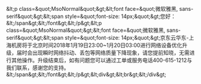 &amp;lt;p class=&amp;quot;MsoNormal&amp;quot;&amp;gt;&amp;lt;font face=&amp;quot;微软雅黑, sans-serif&amp;quot;&amp;gt;&amp;lt;span style=&amp;quot;font-size: 14px;&amp;quot;&amp;gt;您好：&amp;lt;/span&amp;gt;&amp;lt;/font&amp;gt;&amp;lt;/p&amp;gt;&amp;lt;p class=&amp;quot;MsoNormal&amp;quot;&amp;gt;&amp;lt;font face=&amp;quot;微软雅黑, sans-serif&amp;quot;&amp;gt;&amp;lt;span style=&amp;quot;font-size: 14px;&amp;quot;&amp;gt;京东云华东-上海机房将于北京时间2018年1月19日23:00~1月20日03:00进行网络设备优化升级，届时会出现瞬时网络抖动、丢包等网络质量下降现象，请您提前知晓，无需进行其他操作。升级结束后，如有问题您可以通过工单或服务电话400-615-1212与我们联系，感谢您的支持。&amp;lt;/span&amp;gt;&amp;lt;/font&amp;gt;&amp;lt;/p&amp;gt;&amp;lt;div&amp;gt;&amp;lt;br&amp;gt;&amp;lt;/div&amp;gt;